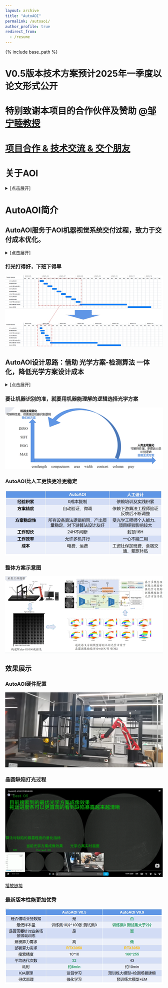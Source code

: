```yaml
---
layout: archive
title: "AutoAOI"
permalink: /autoaoi/
author_profile: true
redirect_from:
  - /resume
---
```


{% include base_path %}
# V0.5版本技术方案预计2025年一季度以论文形式公开
# 特别致谢本项目的合作伙伴及赞助 [@邹宁睦教授](https://zouningmu.github.io/)
# [项目合作 & 技术交流 & 交个朋友](https://ray3572.github.io/contact/)
# 关于AOI  
<details>
<summary>
[点击展开]
</summary>

# 什么是机器视觉  
机器视觉是人工智能的基础应用技术之一，通过模拟人类视觉系统赋予机器“看”和“认知”的能力。
机器视觉作为智能机器视觉能够在多种场景下替代人眼实现多种功能，主要包括识别、测量、定位和检测。
机器视觉作为现代工业与技术的核心驱动力，在提升生产效率保障作业安全、推动智能制造及产业升级方面展现出了非凡的重要性和无限潜力。  

<center>
  <img src="https://ray3572.github.io/images/autoaoi/typical_aoi_system.png">
</center>

# 什么是AOI  
自动光学检查（英语：Automated Optical Inspection，简称AOI），为高速高精度光学影像检测系统，运用机器视觉做为检测标准技术，
作为改良传统上以人力使用光学仪器进行检测的缺点，应用层面包括从高科技产业之研发、制造品管，以至国防、民生、医疗、环保、电力…等领域。
自动光学检查是工业制程中常见的代表性手法，利用光学仪器取得成品的表面状态，再以电脑影像处理技术来检出异物或图案异常等瑕疵，
因为是非接触式检查，所以可在中间工程检查半成品。高精度光学影像检测系统，包含量测镜头技术、光学照明技术、定位量测技术、电子电路测试技术、
影像处理技术及自动化技术应用等领域，其开发应用不但符合高科技产业发展需求，其技术层面更可扩展至国防军事工业，举凡兵工武器制造、夜视作战系统、
战略地形形貌之分析与研判等，都与此影像技术息息相关。  

——from wikipedia

</details>



# AutoAOI简介
## AutoAOI服务于AOI机器视觉系统交付过程，致力于交付成本优化。
<details>
<summary>
[点击展开]
</summary>

如图所示，AOI产品交付往往包括以下几个步骤：
<center>
  <img src="\images\/autoaoi\/AOI_deployment.png">
</center>  

其中，光学方案设计是检测算法适配的上游。良好的光学方案能够有效降低算法研发的难度、提升算法精度，从而节约开发时间。光学方案的设计效率对缩短产品交付周期、降低交付成本、提升利润起着关键作用。光学方案可调参数较多，包括光源分布、光源入射角度、光照强度、光源色温等。在AOI设备的交付过程中，光学方案设计往往消耗大量人工，带来巨大的成本。
<center>
  <img src="\images\/autoaoi\/light_params.png">
</center>  

光学方案设计阶段的自动化允许更少的人工参与，同时因为数据采集与初步算法验证并行，单次设计验证的时间周期也大大缩短。不仅仅是人力成本的优化，还包括差旅、配套人员成本的降低、客户满意度的提升

</details>

### 打光打得好，下班下得早
<center>
  <img src="\images\/autoaoi\/decrease_deployment_cost.png">
</center>


## AutoAOI设计思路：借助 光学方案-检测算法 一体化，降低光学方案设计成本 
<details>
<summary>
[点击展开]
</summary>  

采用机器主观量化的方法而非人类主观量化的原因主要在于提高检测的一致性、效率和可重复性。人类主观评估受到个体差异等因素的影响，导致结果不稳定和难以量化。相比之下，机器主观量化方法通过自动化的图像处理和客观的算法来评估图像质量，能够提供更精确和可重复的测量结果。此外，机器量化方法可以快速处理大量数据，适合于大规模生产环境中的实时检测需求。
</details>

### 要让机器识别的准，就要用机器能理解的逻辑选择光学方案
<center>
  <img src="\images\/autoaoi\/machine_human.png">
</center> 

### AutoAOI比人工更快更准更稳定
<center>
  <img src="\images\/autoaoi\/autiaoi_vs_human.png">
</center>

### 整体方案示意图
<center>
  <img src="\images\/autoaoi\/overview.png">
</center>



## 效果展示
### AutoAOI硬件配置
<center>
  <img src="\images\/autoaoi\/devices.png">
</center> 

### 晶圆缺陷打光过程
<center>
  <img src="\images\/autoaoi\/bilibili.png">
</center>  

[播放链接](https://www.bilibili.com/video/BV1t4rPYKEBJ/)

### 最新版本性能更加优秀   
<center>
  <img src="\images\/autoaoi\/version_comparison.png">
</center> 








